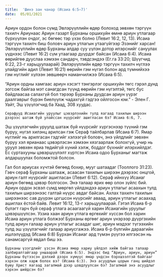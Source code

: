 ```yaml
---
title:  'Шинэ зан чанар (Исаиа 6:5–7)'
date:  05/01/2021
---
```


Ариун ордон болон сүмд Эвлэрүүллийн өдөр болоход зөвхөн тэргүүн тахилч Ариунаас Ариун газарт Бурханы оршихуйн өмнө ариун утлагаар бүрхүүлэн очдог, эс бөгөөс тэр үхэх болно (Левит 16:2, 12, 13). Исаиа тэргүүн тахилч биш боловч ариун утлагын утаагүйгээр Эзэнийг харсан! Эвлэрүүллийн өдөр Бурханы алдар суу үүлэн дотор илэрснийг сануулах үүднээс (Левит 16:2) сүм утаагаар дүүрдэг байсан (Исаиа 6:4). Исаиа өөрийгөө дууслаа хэмээн сандарч, тэвдсэндээ (Ег.га 33:20; Шүүгчид 6:22, 23-г харьцуулаарай) Эвлэрүүллийн өдөр тэргүүн тахилч нүглээ улайдгийн адил (Левит 16:21) өөрийн гэм нүгэл болон ард түмнийхээ гэм нүглийг хүлээн зөвшөөрч наманчилжээ (Исаиа 6:5).

“Ариун ордны хамгаас ариун хэсэгт тэнгэрлэг оршихуйн төгс гэрэл дунд зогсож байгаа мэт санагдсан түүнд өөрийн гэм нүгэлтэй,  төгс бус байдлаасаа салахгүй бол тэрээр Бурханы дуудсан ариун үүрэг даалгаврыг бүрэн биелүүлж чадахгүй гэдгээ ойлгосон юм.” - Элен Г. Уайт, Эш үзүүлэгчид ба Хаад, 308 хуудас.

`Серафууд Исаиагийн уруулыг цэвэрлэхийн тулд яагаад тахилын ширээн дээрээс шатаж буй улайссан нүүрсийг ашигласан бэ? Исаиа 6:6, 7.`

Эш үзүүлэгчийн уруулд шатаж буй нүүрсийг хүргэснээр түүний гэм буруу, нүгэл хилэнц арилсан гэж Сераф тайлбарлав (Исаиа 6:7). Ямар нүглийг нь арилгасан гэдгийг хэлээгүй боловч, энэ үйлдлийг зөвхөн буруу хэл ярианаас цэвэрлэсэн хэмээн хязгаарлаж болохгүй, учир нь уруул зөвхөн яриа төдийгүй хүний хэлж, боддог бүхнийг илэрхийлдэг. Ёс суртахууны цэвэршүүлэлт хүртсэн Исаиа одоо Бурханыг магтаж алдаршуулах боломжтой болсон.

Гал бол ариусах хүчтэй бөгөөд бохир, мууг шатаадаг (Тооллого 31:23). Гэвч сераф Бурханы шатааж, асаасан тахилын ширээн дээрээс онцгой, ариун галт нүүрсийг ашигласан (Левит 6:12). Сераф ийнхүү Исаиаг ариун бөгөөд цэвэр болгосон. Энэ талаар ярих өөр олон зүйлс бий. Ариун ордон эсвэл сүмд мөргөл үйлдэхдээ ариун утлагыг асаахын тулд тахилын ширээнээс галтай нүүрс авдаг байсан. Ахлах тахилч тахилын ширээнээс сав дүүрэн цогшсон нүүрсийг аваад, ариун утлагыг асаахад ашиглах ёстой байв. Левит 16:12, 13-г харьцуулаарай. Гэтэл Исаиа 6-р бүлэгт гарч буй сераф утлага асаагаагүй харин Исаиагийн уруулыг цэвэршүүлсэн. Уззиа хаан ариун утлага өргөхийг хүссэн бол харин Исаиа ариун утлага болжээ! Бурханы өргөөг ариун үнэрээр дүүргэхийн тулд ариун галаар ариун утлагыг асаадаг шиг, ариун мэдээг түгээхийн тулд эш үзүүлэгчийг галаар ариусгажээ. Исаиа 6-р бүлгийн дараагийн ишлэлүүдэд (Исаиа 6:8) Бурхан Исаиаг ард түмэн рүүгээ илгээсэн нь санамсаргүй явдал биш ээ.

`Бурханы үзэгдлийг үзсэн Исаиа ямар хариу үйлдэл хийж байгаа талаар залбиралтайгаар уншаарай (Исаиа 6:5). Эндээс бид “Ариун, ариун, ариун” Бурханы бүтээсэн дэлхий дээрх хүмүүс ямар үндсэн бэрхшээлтэй байгааг хэрхэн олж харж болох вэ? (Исаиа 6:3). Энэ асуудлын цорын ганц шийдэл буюу Христ яагаад загалмай дээр цовдлуулсан бэ? Загалмай энэ асуудлыг хэрхэн шийдсэн бэ?`